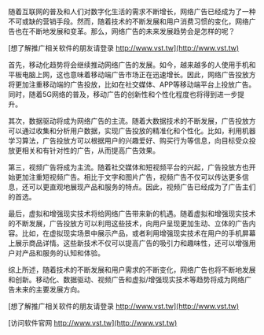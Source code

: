 随着互联网的普及和人们对数字化生活的需求不断增长，网络广告已经成为了一种不可或缺的营销手段。然而，随着技术的不断发展和用户消费习惯的变化，网络广告也在不断地发展和变革。那么，网络广告的未来发展趋势会是怎样的呢？

[想了解推广相关软件的朋友请登录 http://www.vst.tw](http://www.vst.tw)

首先，移动化趋势将会继续推动网络广告的发展。如今，越来越多的人使用手机和平板电脑上网，这也意味着移动端广告市场正在迅速增长。因此，网络广告投放方将更加注重移动端的广告投放，比如在社交媒体、APP等移动端平台上投放广告。同时，随着5G网络的普及，移动广告的创新性和个性化程度也将得到进一步提升。

其次，数据驱动将成为网络广告的主流。随着大数据技术的不断发展，广告投放方可以通过收集和分析用户数据，实现广告投放的精准化和个性化。比如，利用机器学习算法，广告投放方可以根据用户的兴趣爱好、购买行为等信息，向目标受众投放更相关和有针对性的广告，从而提高广告效果。

第三，视频广告将成为主流。随着社交媒体和短视频平台的兴起，广告投放方也开始更加注重短视频广告。相比于文字和图片广告，视频广告不仅可以传达更多信息，还可以更直观地展现产品和服务的特点。因此，视频广告已经成为了广告主们的首选。

最后，虚拟和增强现实技术将给网络广告带来新的机遇。随着虚拟和增强现实技术的不断发展，广告投放方可以利用这些技术，向用户呈现更加生动、立体的广告内容。比如，在虚拟现实场景中展示产品，或者利用增强现实技术在用户的手机屏幕上展示商品详情。这些新技术不仅可以提高广告的吸引力和趣味性，还可以增强用户对产品和服务的认知和体验。

综上所述，随着技术的不断发展和用户需求的不断变化，网络广告也将不断地发展和创新。移动化、数据驱动、视频广告和虚拟/增强现实技术等趋势将成为网络广告未来的主要发展方向。

[想了解推广相关软件的朋友请登录 http://www.vst.tw](http://www.vst.tw)


[访问软件官网 http://www.vst.tw](http://www.vst.tw)

